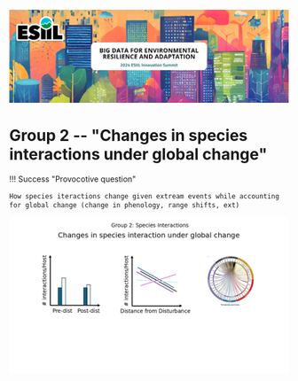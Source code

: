 ![](./assets/esiil_content/Summit_Header.png)

# Group 2 --  "Changes in species interactions under global change"

!!! Success "Provocotive question"

    How species iteractions change given extream events while accounting for global change (change in phenology, range shifts, ext)


![](./assets/Group2_figure.png)